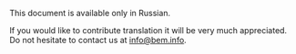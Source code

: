 <!--
{
    "title": "Changelog",
    "longTitle": "bem-core: Changelog",
    "createDate": "26-07-2013",
    "editDate": "",
    "summary": "The history of bem-core changes.",
    "thumbnail": "",
    "authors": ["berezhnoy-sergey","filatov-dmitry"],
    "tags": ["bem-core"],
    "translators": [],
    "type": "libs"
}
#META_LABEL-->

This document is available only in Russian.

If you would like to contribute translation it will be very much appreciated. Do not hesitate to contact us at info@bem.info.
